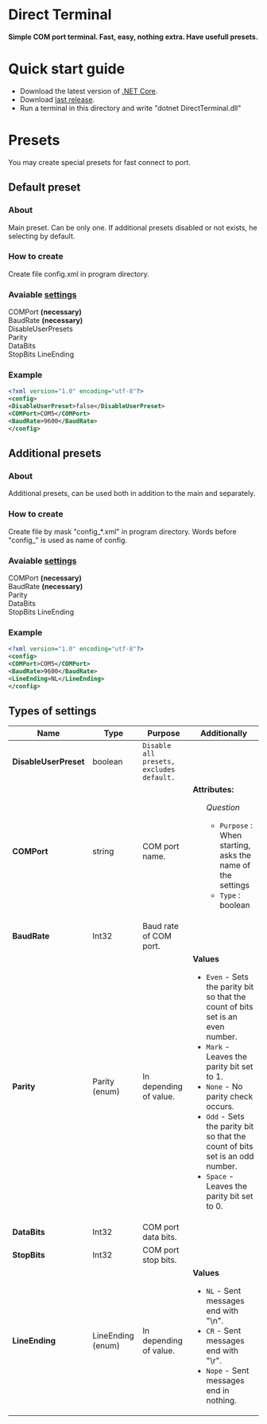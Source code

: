 # Direct Terminal
**Simple COM port terminal. Fast, easy, nothing extra. Have usefull presets.**

# Quick start guide
 * Download the latest version of [.NET Core](https://www.microsoft.com/net/download).
 * Download [last release](https://github.com/demderk/directterminal/releases).
 * Run a terminal in this directory and write "dotnet DirectTerminal.dll"


# Presets

You may create special presets for fast connect to port. 

## Default preset

### About

Main preset.  Сan be only one. If additional presets disabled or not exists, he selecting by default.

### How to create

Create file config.xml in program directory.

### Avaiable [settings](#Types-of-settings)

COMPort **(necessary)**  
BaudRate **(necessary)**  
DisableUserPresets  
Parity  
DataBits  
StopBits 
LineEnding  

### Example

```xml
<?xml version="1.0" encoding="utf-8"?>  
<config>  
<DisableUserPreset>false</DisableUserPreset>
<COMPort>COM5</COMPort>  
<BaudRate>9600</BaudRate>
</config>
```

## Additional presets

### About

Additional presets, сan be used both in addition to the main and separately.

### How to create

Create file by mask "config_*.xml" in program directory.
Words before "config_" is used as name of config.

### Avaiable [settings](#Types-of-settings)

COMPort **(necessary)**  
BaudRate **(necessary)**  
Parity  
DataBits  
StopBits 
LineEnding  


### Example

```xml
<?xml version="1.0" encoding="utf-8"?>  
<config>  
<COMPort>COM5</COMPort>  
<BaudRate>9600</BaudRate>  
<LineEnding>NL</LineEnding>  
</config>
```

## Types of settings

Name | Type | Purpose | Additionally 
--- | --- | --- | --- 
**DisableUserPreset** | boolean | `Disable all presets, excludes default.`
**COMPort** | string | COM port name. | **Attributes:**<br><ul>*Question*<ul><li>`Purpose` : When starting, asks the name of the settings</li><li>`Type` : boolean</li></ul><ul>
**BaudRate** | Int32 | Baud rate of COM port.
**Parity** | Parity (enum) | In depending of value. | **Values**<ul><li>`Even` - Sets the parity bit so that the count of bits set is an even number.</li><li>`Mark` - Leaves the parity bit set to 1.</li><li>`None` - No parity check occurs.</li><li>`Odd` - Sets the parity bit so that the count of bits set is an odd number.</li><li>`Space` - Leaves the parity bit set to 0.</li></ul>
**DataBits** | Int32 | COM port data bits. |
**StopBits** | Int32 | COM port stop bits.
**LineEnding** | LineEnding (enum) | In depending of value. | **Values**<ul><li>`NL` - Sent messages end with "\n".</li><li>`CR` - Sent messages end with "\r".</li><li>`Nope` - Sent messages end in nothing.</li></ul>

